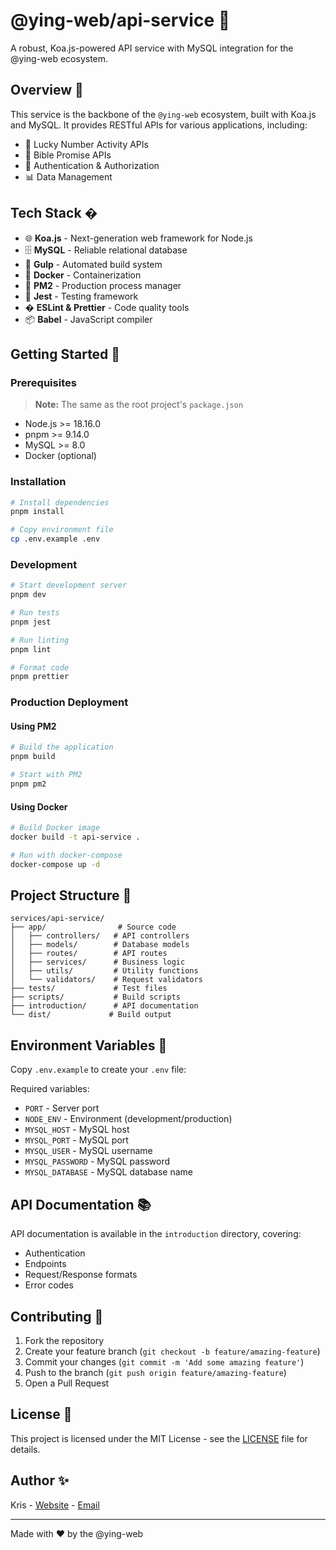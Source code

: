 # @ying-web/api-service 🚀

A robust, Koa.js-powered API service with MySQL integration for the @ying-web ecosystem.

## Overview 🌟

This service is the backbone of the `@ying-web` ecosystem, built with Koa.js and MySQL. It provides RESTful APIs for various applications, including:

-   🎲 Lucky Number Activity APIs
-   📖 Bible Promise APIs
-   🔐 Authentication & Authorization
-   📊 Data Management

## Tech Stack �

-   🌐 **Koa.js** - Next-generation web framework for Node.js
-   🗄️ **MySQL** - Reliable relational database
-   🔄 **Gulp** - Automated build system
-   🐳 **Docker** - Containerization
-   📡 **PM2** - Production process manager
-   🧪 **Jest** - Testing framework
-   � **ESLint & Prettier** - Code quality tools
-   📦 **Babel** - JavaScript compiler

## Getting Started 🎯

### Prerequisites

> **Note:** The same as the root project's `package.json`

-   Node.js >= 18.16.0
-   pnpm >= 9.14.0
-   MySQL >= 8.0
-   Docker (optional)

### Installation

```bash
# Install dependencies
pnpm install

# Copy environment file
cp .env.example .env
```

### Development

```bash
# Start development server
pnpm dev

# Run tests
pnpm jest

# Run linting
pnpm lint

# Format code
pnpm prettier
```

### Production Deployment

#### Using PM2

```bash
# Build the application
pnpm build

# Start with PM2
pnpm pm2
```

#### Using Docker

```bash
# Build Docker image
docker build -t api-service .

# Run with docker-compose
docker-compose up -d
```

## Project Structure 📁

```
services/api-service/
├── app/                # Source code
│   ├── controllers/   # API controllers
│   ├── models/        # Database models
│   ├── routes/        # API routes
│   ├── services/      # Business logic
│   ├── utils/         # Utility functions
│   └── validators/    # Request validators
├── tests/             # Test files
├── scripts/           # Build scripts
├── introduction/      # API documentation
└── dist/             # Build output
```

## Environment Variables 🔧

Copy `.env.example` to create your `.env` file:

Required variables:

-   `PORT` - Server port
-   `NODE_ENV` - Environment (development/production)
-   `MYSQL_HOST` - MySQL host
-   `MYSQL_PORT` - MySQL port
-   `MYSQL_USER` - MySQL username
-   `MYSQL_PASSWORD` - MySQL password
-   `MYSQL_DATABASE` - MySQL database name

## API Documentation 📚

API documentation is available in the `introduction` directory, covering:

-   Authentication
-   Endpoints
-   Request/Response formats
-   Error codes

## Contributing 🤝

1. Fork the repository
2. Create your feature branch (`git checkout -b feature/amazing-feature`)
3. Commit your changes (`git commit -m 'Add some amazing feature'`)
4. Push to the branch (`git push origin feature/amazing-feature`)
5. Open a Pull Request

## License 📝

This project is licensed under the MIT License - see the [LICENSE](LICENSE) file for details.

## Author ✨

Kris - [Website](https://www.krissarea.com) - [Email](mailto:chenjinwen77@gmail.com)

---

Made with ❤️ by the @ying-web
